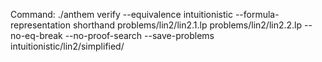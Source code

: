Command: ./anthem verify --equivalence intuitionistic --formula-representation shorthand problems/lin2/lin2.1.lp problems/lin2/lin2.2.lp  --no-eq-break --no-proof-search --save-problems intuitionistic/lin2/simplified/